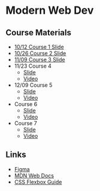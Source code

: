 # Modern Web Dev

## Course Materials

- [10/12 Course 1 Slide](https://hackmd.io/@m4xshen/B1R4AcCep)
- [10/26 Course 2 Slide](https://hackmd.io/@m4xshen/ryadxDrfa)
- [11/09 Course 3 Slide](https://hackmd.io/@m4xshen/ryMvcHI7a)
- 11/23 Course 4
  - [Slide](https://hackmd.io/@m4xshen/B199qQvNp)
  - [Video](https://youtu.be/0Ioz5oVhpcw)
- 12/09 Course 5
  - [Slide](https://hackmd.io/@m4xshen/ryJ1kfoBp)
  - [Video](https://youtu.be/c2CR7YF8te4?feature=shared)
- Course 6
  - [Slide](https://hackmd.io/@m4xshen/SJfD_S3I6)
  - [Video](https://youtu.be/TZzvWpI8vj4?feature=shared)
- Course 7
  - [Slide](https://hackmd.io/@m4xshen/HJAKG7knT)
  - [Video](https://youtu.be/5Ytk6OqT2jY)

## Links

- [Figma](https://www.figma.com/file/O4GKNekFDAaQUgCnryJGKE/TODO?type=design&node-id=0-1&mode=design&t=HYcgxBA5oVeol0m3-0)
- [MDN Web Docs](https://developer.mozilla.org/en-US/)
- [CSS Flexbox Guide](https://css-tricks.com/snippets/css/a-guide-to-flexbox/)

